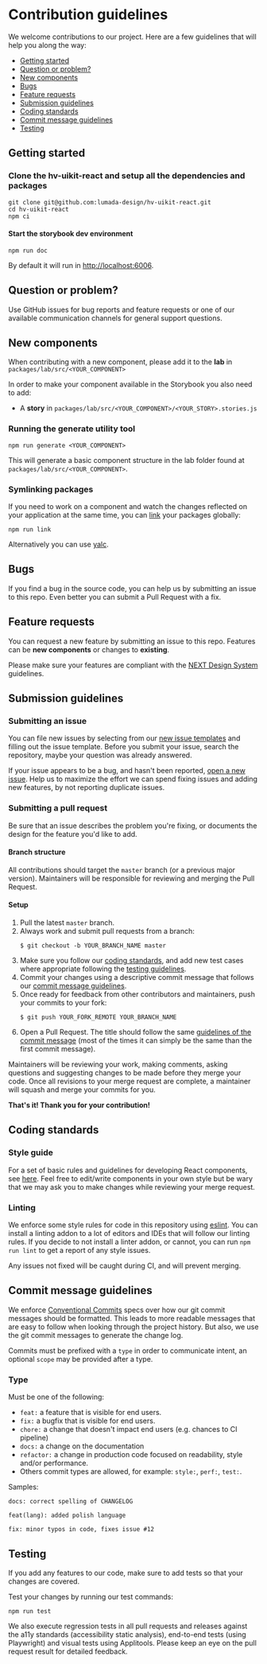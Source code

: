 # Contribution guidelines

We welcome contributions to our project. Here are a few guidelines that will help you along the way:

- [Getting started](#getting-started)
- [Question or problem?](#question-or-problem)
- [New components](#new-components)
- [Bugs](#bugs)
- [Feature requests](#feature-requests)
- [Submission guidelines](#submission-guidelines)
- [Coding standards](#coding-standards)
- [Commit message guidelines](#commit-message-guidelines)
- [Testing](#testing)

## Getting started

### Clone the hv-uikit-react and setup all the dependencies and packages

```shell
git clone git@github.com:lumada-design/hv-uikit-react.git
cd hv-uikit-react
npm ci
```

#### Start the storybook dev environment

```shell
npm run doc
```

By default it will run in [http://localhost:6006](http://localhost:6006).

## Question or problem?

Use GitHub issues for bug reports and feature requests or one of our available communication channels for general support questions.

## New components

When contributing with a new component, please add it to the **lab** in `packages/lab/src/<YOUR_COMPONENT>`

In order to make your component available in the Storybook you also need to add:

- A **story** in `packages/lab/src/<YOUR_COMPONENT>/<YOUR_STORY>.stories.js`

### Running the generate utility tool

```shell
npm run generate <YOUR_COMPONENT>
```

This will generate a basic component structure in the lab folder found at `packages/lab/src/<YOUR_COMPONENT>`.

### Symlinking packages

If you need to work on a component and watch the changes reflected on your application at the same time, you can [link](https://docs.npmjs.com/cli/link.html) your packages globally:

```shell
npm run link
```

Alternatively you can use [yalc](https://github.com/wclr/yalc).

## Bugs

If you find a bug in the source code, you can help us by submitting an issue to this repo.
Even better you can submit a Pull Request with a fix.

## Feature requests

You can request a new feature by submitting an issue to this repo.
Features can be **new components** or changes to **existing**.

Please make sure your features are compliant with the [NEXT Design System](https://designsystem.hitachivantara.com/) guidelines.

## Submission guidelines

### Submitting an issue

You can file new issues by selecting from our [new issue templates](https://github.com/lumada-design/hv-uikit-react/issues/new/choose) and filling out the issue template.
Before you submit your issue, search the repository, maybe your question was already answered.

If your issue appears to be a bug, and hasn't been reported, [open a new issue](https://github.com/lumada-design/hv-uikit-react/issues).
Help us to maximize the effort we can spend fixing issues and adding new features, by not reporting duplicate issues.

### Submitting a pull request

Be sure that an issue describes the problem you're fixing, or documents the design for the feature you'd like to add.

#### Branch structure

All contributions should target the `master` branch (or a previous major version). Maintainers will be responsible for reviewing and merging the Pull Request.

#### Setup

1. Pull the latest `master` branch.
2. Always work and submit pull requests from a branch:
   ```
   $ git checkout -b YOUR_BRANCH_NAME master
   ```
3. Make sure you follow our [coding standards](#coding-standards), and add new test cases where appropriate following the [testing guidelines](#testing).
4. Commit your changes using a descriptive commit message that follows our [commit message guidelines](#commit-message-guidelines).
5. Once ready for feedback from other contributors and maintainers, push your commits to your fork:
   ```
   $ git push YOUR_FORK_REMOTE YOUR_BRANCH_NAME
   ```
6. Open a Pull Request. The title should follow the same [guidelines of the commit message](#commit-message-guidelines) (most of the times it can simply be the same than the first commit message).

Maintainers will be reviewing your work, making comments, asking questions and suggesting changes to be made before they merge your code.
Once all revisions to your merge request are complete, a maintainer will squash and merge your commits for you.

**That's it! Thank you for your contribution!**

## Coding standards

### Style guide

For a set of basic rules and guidelines for developing React components, see [here](https://github.com/airbnb/javascript/tree/master/react#basic-rules).
Feel free to edit/write components in your own style but be wary that we may ask you to make changes while reviewing your merge request.

### Linting

We enforce some style rules for code in this repository using [eslint](http://eslint.org/). You can install a linting addon to a lot of editors and IDEs that will follow our linting rules.
If you decide to not install a linter addon, or cannot, you can run `npm run lint` to get a report of any style issues.

Any issues not fixed will be caught during CI, and will prevent merging.

## Commit message guidelines

We enforce [Conventional Commits](https://www.conventionalcommits.org/en/v1.0.0-beta.3/) specs over how our git commit messages should be formatted. This leads to more readable messages that are easy to follow when looking through the project history. But also, we use the git commit messages to generate the change log.

Commits must be prefixed with a `type` in order to communicate intent, an optional `scope` may be provided after a type.

### Type

Must be one of the following:

- `feat:` a feature that is visible for end users.
- `fix:` a bugfix that is visible for end users.
- `chore:` a change that doesn't impact end users (e.g. chances to CI pipeline)
- `docs:` a change on the documentation
- `refactor:` a change in production code focused on readability, style and/or performance.
- Others commit types are allowed, for example: `style:`, `perf:`, `test:`.

Samples:

```
docs: correct spelling of CHANGELOG
```

```
feat(lang): added polish language
```

```
fix: minor typos in code, fixes issue #12
```

## Testing

If you add any features to our code, make sure to add tests so that your changes are covered.

Test your changes by running our test commands:

```
npm run test
```

We also execute regression tests in all pull requests and releases against the a11y standards (accessibility static analysis), end-to-end tests (using Playwright) and visual tests using Applitools. Please keep an eye on the pull request result for detailed feedback.

